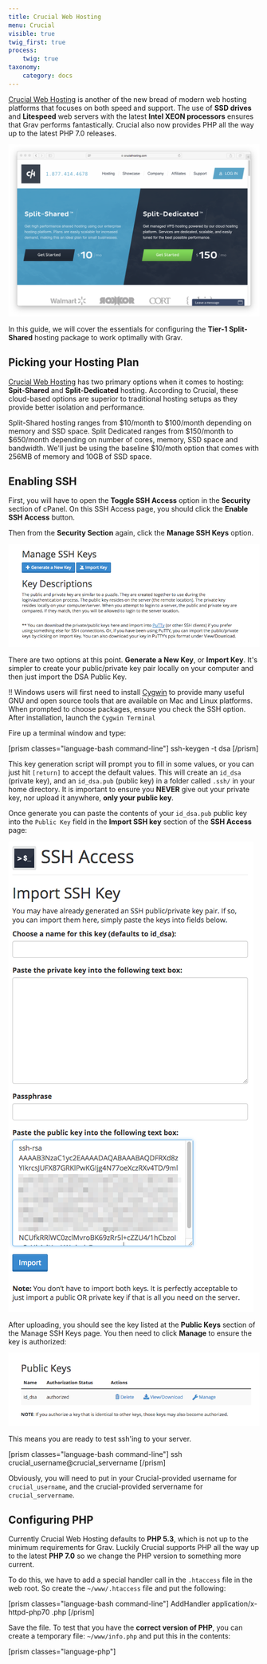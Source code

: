 ```yaml
---
title: Crucial Web Hosting
menu: Crucial
visible: true
twig_first: true
process:
    twig: true
taxonomy:
    category: docs
---
```


[Crucial Web Hosting](http://www.crucialwebhost.com/promo/1421086/) is another of the new bread of modern web hosting platforms that focuses on both speed and support.  The use of **SSD drives** and **Litespeed** web servers with the latest **Intel XEON processors** ensures that Grav performs fantastically. Crucial also now provides PHP all the way up to the latest PHP 7.0 releases.

![](crucial.png)

In this guide, we will cover the essentials for configuring the **Tier-1 Split-Shared** hosting package to work optimally with Grav.

## Picking your Hosting Plan

[Crucial Web Hosting](http://www.crucialwebhost.com/promo/1421086/) has two primary options when it comes to hosting: **Spit-Shared** and **Split-Dedicated** hosting.  According to Crucial, these cloud-based options are superior to traditional hosting setups as they provide better isolation and performance.

Split-Shared hosting ranges from $10/month to $100/month depending on memory and SSD space.  Split Dedicated ranges from $150/month to $650/month depending on number of cores, memory, SSD space and bandwidth.  We'll just be using the baseline $10/moth option that comes with 256MB of memory and 10GB of SSD space.

## Enabling SSH

First, you will have to open the **Toggle SSH Access** option in the **Security** section of cPanel. On this SSH Access page, you should click the **Enable SSH Access** button.

Then from the **Security Section** again, click the **Manage SSH Keys** option.

![](manage-ssh-keys.png)

There are two options at this point.  **Generate a New Key**, or **Import Key**. It's simpler to create your public/private key pair locally on your computer and then just import the DSA Public Key.

!! Windows users will first need to install [Cygwin](https://www.cygwin.com/) to provide many useful GNU and open source tools that are available on Mac and Linux platforms. When prompted to choose packages, ensure you check the SSH option. After installation, launch the `Cygwin Terminal`

Fire up a terminal window and type:

[prism classes="language-bash command-line"]
ssh-keygen -t dsa
[/prism]

This key generation script will prompt you to fill in some values, or you can just hit `[return]` to accept the default values.  This will create an `id_dsa` (private key), and an `id_dsa.pub` (public key) in a folder called `.ssh/` in your home directory. It is important to ensure you **NEVER** give out your private key, nor upload it anywhere, **only your public key**.

Once generate you can paste the contents of your `id_dsa.pub` public key into the `Public Key` field in the **Import SSH key** section of the **SSH Access** page:

![](ssh-public-key.png)

After uploading, you should see the key listed at the **Public Keys** section of the Manage SSH Keys page.  You then need to click **Manage** to ensure the key is authorized:

![](authorized-keys.png)

This means you are ready to test ssh'ing to your server.

[prism classes="language-bash command-line"]
ssh crucial_username@crucial_servername
[/prism]

Obviously, you will need to put in your Crucial-provided username for `crucial_username`, and the crucial-provided servername for `crucial_servername`.

## Configuring PHP

Currently Crucial Web Hosting defaults to **PHP 5.3**, which is not up to the minimum requirements for Grav. Luckily Crucial supports PHP all the way up to the latest **PHP 7.0** so we change the PHP version to something more current.

To do this, we have to add a special handler call in the `.htaccess` file in the web root.  So create the `~/www/.htaccess` file and put the following:

[prism classes="language-bash command-line"]
AddHandler application/x-httpd-php70 .php
[/prism]

Save the file. To test that you have the **correct version of PHP**, you can create a temporary file: `~/www/info.php` and put this in the contents:

[prism classes="language-php"]
<?php phpinfo();
[/prism]

Save the file and point your browser to this info.php file on your site, and you should be greeted with PHP information reflecting the version you selected earlier:

![](php-info.png)


!! If you are installing Grav at the root of your hosting account, you will need to add the **AddHandler** method to the top of the `.htaccess` file that is provided with Grav

!!! You can choose another version of php to run Grav under using such as PHP 5.6 with `x-httpd-php56` for example

## Setup CLI PHP

At the time of this writing, Crucial's default PHP version is **5.3**.  Because Grav requires PHP **5.5+**, we need to ensure that Grav is using a newer version of PHP on the command line (CLI).  To accomplish this, you should use SSH to access your server and create a new symbolic link to a newer PHP version in your user's `bin/` folder:

[prism classes="language-bash command-line"]
ln -s /usr/local/bin/php-70 ~/bin/php
[/prism]

Next, edit your `.bash_profile` file and add move the `$HOME/bin` reference in front of the regular `$PATH` string:

[prism classes="language-text line-numbers"]
# .bash_profile

# Get the aliases and functions
if [ -f ~/.bashrc ]; then
        . ~/.bashrc
fi

# User specific environment and startup programs

PATH=$HOME/bin:$PATH

export PATH
[/prism]

You will need _source_ the profile: `$ source ~/.bash_profile` or re-login to your terminal for you path change to take effect, but after doing so you should be able to type `php -v` and see:

[prism classes="language-bash command-line" cl-output="2-5"]
php -v
PHP 7.0.1 (cli) (built: Dec 28 2015 17:55:36) ( NTS )
Copyright (c) 1997-2015 The PHP Group
Zend Engine v3.0.0, Copyright (c) 1998-2015 Zend Technologies
    with Zend OPcache v7.0.6-dev, Copyright (c) 1999-2015, by Zend Technologies
[/prism]

## Install and Test Grav

Using your new found SSH capabilities, let's SSH to your Crucial server (if you are not already there) and download the latest version of Grav, unzip it and test it out!

We will extract Grav into a `/grav` subfolder, but you could unzip directly into the root of your `~/www/` folder to ensure Grav is accessible directly.

[prism classes="language-bash command-line"]
cd ~/www
wget --no-check-certificate https://getgrav.org/download/core/grav/latest
unzip grav-v{{ grav_version }}.zip
[/prism]

You should now be able to point your browser to `http://mycrucialserver.com/grav` using the appropriate URL of course.

Because you have followed these instructions diligently, you will also be able to use the [Grav CLI](../../advanced/grav-cli) and [Grav GPM](../../advanced/grav-gpm) commands such as:

[prism classes="language-bash command-line" cl-output="3-13"]
cd ~/public_html/grav
bin/grav clear-cache

Clearing cache

Cleared:  cache/twig/*
Cleared:  cache/doctrine/*
Cleared:  cache/compiled/*
Cleared:  cache/validated-*
Cleared:  images/*
Cleared:  assets/*

Touched: /home/your_user/public_html/grav/user/config/system.yaml
[/prism]
